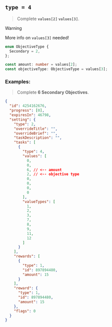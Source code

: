 ## `type = 4`

> Complete **`values[2]` `values[3]`**.

> [!WARNING]
> More info on `values[3]` needed!

```ts
enum ObjectiveType {
  Secondary = 2,
};

const amount: number = values[2];
const objectiveType: ObjectiveType = values[3];
```

### Examples:

> Complete **6 Secondary Objectives**.
```json
{
  "id": 4254162676,
  "progress": [0],
  "expiresIn": 46798,
  "setting": {
    "type": 2,
    "overrideTitle": "",
    "overrideBrief": "",
    "taskDescription": "",
    "tasks": [
      {
        "type": 4,
        "values": [
          0,
          0,
          6, // <-- amount
          2, // <-- objective type
          0,
          0,
          0,
          0
        ],
        "valueTypes": [
          1,
          2,
          3,
          7,
          8,
          9,
          11,
          12
        ]
      }
    ],
    "rewards": [
      {
        "type": 1,
        "id": 897894480,
        "amount": 15
      }
    ],
    "reward": {
      "type": 1,
      "id": 897894480,
      "amount": 15
    },
    "flags": 0
  }
}
```